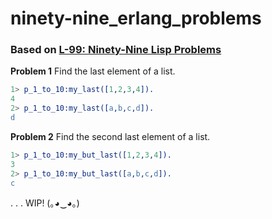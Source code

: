 # ninety-nine_erlang_problems #


### Based on [L-99: Ninety-Nine Lisp Problems](http://www.ic.unicamp.br/~meidanis/courses/mc336/2006s2/funcional/L-99_Ninety-Nine_Lisp_Problems.html) ###


**Problem 1**
Find the last element of a list.
```erl
1> p_1_to_10:my_last([1,2,3,4]).
4
2> p_1_to_10:my_last([a,b,c,d]).
d
```

**Problem 2**
Find the second last element of a list.
```erl
1> p_1_to_10:my_but_last([1,2,3,4]).
3
2> p_1_to_10:my_but_last([a,b,c,d]).
c
```
.
.
.
WIP! (｡◕‿◕｡)